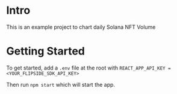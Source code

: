 # Intro

This is an example project to chart daily Solana NFT Volume

# Getting Started
To get started, add a `.env` file at the root with `REACT_APP_API_KEY = <YOUR_FLIPSIDE_SDK_API_KEY>`

Then run `npm start` which will start the app.
